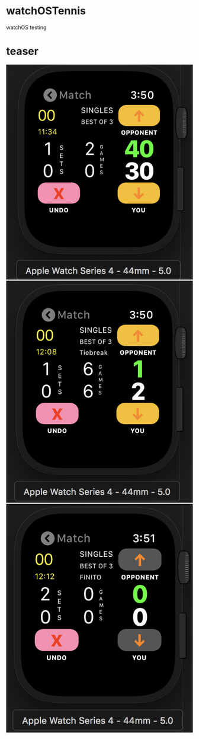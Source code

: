 # watchOSTennis
watchOS testing

# teaser
![alt text](./img/1.png)
![alt text](./img/2.png)
![alt text](./img/3.png)